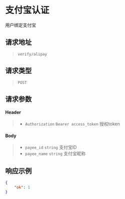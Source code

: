 # 支付宝认证

用户绑定支付宝

## 请求地址

> `verify/alipay`

## 请求类型

> `POST`

## 请求参数

#### Header

> - `Authorization` `Bearer access_token` 授权token

#### Body

> - `payee_id` `string` 支付宝ID
> - `payee_name` `string` 支付宝昵称

## 响应示例

```json
{
    "ok": 1
}
```

